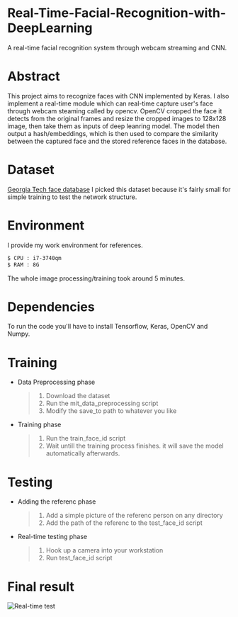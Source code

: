 # Real-Time-Facial-Recognition-with-DeepLearning
A real-time facial recognition system through webcam streaming and CNN.


# Abstract
This project aims to recognize faces with CNN implemented by Keras. I also implement a real-time module which can real-time capture user's face through webcam steaming called by opencv. OpenCV cropped the face it detects from the original frames and resize the cropped images to 128x128 image, then take them as inputs of deep leanring model. The model then output a hash/embeddings, which is then used to compare the similarity between the captured face and the stored reference faces in the database.


# Dataset
[Georgia Tech face database](http://www.anefian.com/research/face_reco.htm) I picked this dataset because it's fairly small for simple training to test the network structure.


# Environment
I provide my work environment for references.
```sh
$ CPU : i7-3740qm
$ RAM : 8G
```
The whole image processing/training took around 5 minutes.


# Dependencies
To run the code you'll have to install Tensorflow, Keras, OpenCV and Numpy.


# Training
- Data Preprocessing phase
  > 1. Download the dataset
  > 2. Run the mit_data_preprocessing script
  > 3. Modify the save_to path to whatever you like
  
- Training phase
  > 1. Run the train_face_id script
  > 2. Wait untill the training process finishes. it will save the model automatically afterwards.
  
 # Testing
- Adding the referenc phase
  > 1. Add a simple picture of the referenc person on any directory
  > 2. Add the path of the referenc to the test_face_id script
  
- Real-time testing phase
  > 1. Hook up a camera into your workstation 
  > 2. Run test_face_id script


# Final result
![Real-time test](https://github.com/YuP0ra/CNN-Facial-Recognition/blob/master/README/final_result.png)
